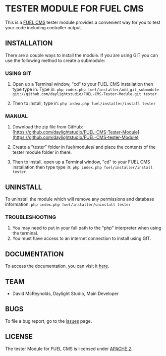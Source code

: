 # TESTER MODULE FOR FUEL CMS
This is a [FUEL CMS](http://www.getfuelcms.com) tester module provides a convenient way for you to test your code including controller output.

## INSTALLATION
There are a couple ways to install the module. If you are using GIT you can use the following method
to create a submodule:

### USING GIT
1. Open up a Terminal window, "cd" to your FUEL CMS installation then type type in: 
Type in:
``php index.php fuel/installer/add_git_submodule git://github.com/daylightstudio/FUEL-CMS-Tester-Module.git tester``

2. Then to install, type in:
``php index.php fuel/installer/install tester``


### MANUAL
1. Download the zip file from GitHub:
[https://github.com/daylightstudio/FUEL-CMS-Tester-Module](https://github.com/daylightstudio/FUEL-CMS-tester-Module)

2. Create a "tester" folder in fuel/modules/ and place the contents of the tester module folder in there.

3. Then to install, open up a Terminal window, "cd" to your FUEL CMS installation then type type in:
``php index.php fuel/installer/install tester``

## UNINSTALL

To uninstall the module which will remove any permissions and database information:
``php index.php fuel/installer/uninstall tester``

### TROUBLESHOOTING
1. You may need to put in your full path to the "php" interpreter when using the terminal.
2. You must have access to an internet connection to install using GIT.


## DOCUMENTATION
To access the documentation, you can visit it [here](http://docs.getfuelcms.com/modules/tester).

## TEAM
* David McReynolds, Daylight Studio, Main Developer

## BUGS
To file a bug report, go to the [issues](https://github.com/daylightstudio/FUEL-CMS-Tester-Module/issues) page.

## LICENSE
The tester Module for FUEL CMS is licensed under [APACHE 2](http://www.apache.org/licenses/LICENSE-2.0).